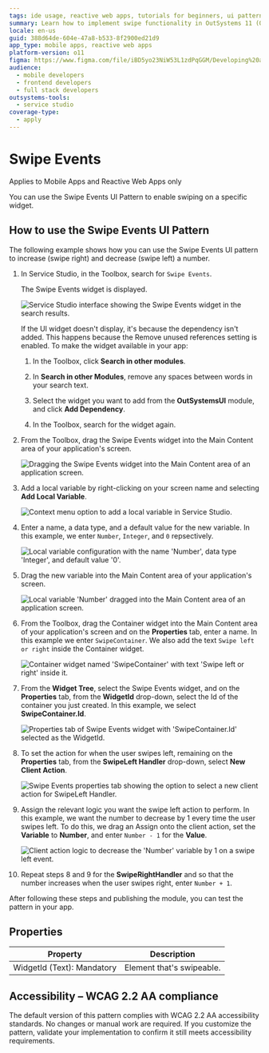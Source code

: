 ```yaml
---
tags: ide usage, reactive web apps, tutorials for beginners, ui patterns, swipe gesture
summary: Learn how to implement swipe functionality in OutSystems 11 (O11) to manipulate data through user interactions with the Swipe Events UI Pattern.
locale: en-us
guid: 388d64de-604e-47a8-b533-8f2900ed21d9
app_type: mobile apps, reactive web apps
platform-version: o11
figma: https://www.figma.com/file/iBD5yo23NiW53L1zdPqGGM/Developing%20an%20Application?node-id=222:0
audience:
  - mobile developers
  - frontend developers
  - full stack developers
outsystems-tools:
  - service studio
coverage-type:
  - apply
---
```


# Swipe Events

<div class="info" markdown="1">

Applies to Mobile Apps and Reactive Web Apps only

</div>

You can use the Swipe Events UI Pattern to enable swiping on a specific widget.

## How to use the Swipe Events UI Pattern

The following example shows how you can use the Swipe Events UI pattern to increase (swipe right) and decrease (swipe left) a number.

1. In Service Studio, in the Toolbox, search for  `Swipe Events`.

    The Swipe Events widget is displayed.

    ![Service Studio interface showing the Swipe Events widget in the search results.](images/swipeevents-1-ss.png "Swipe Events Widget in Service Studio")

    If the UI widget doesn't display, it's because the dependency isn't added. This happens because the Remove unused references setting is enabled. To make the widget available in your app:

    1. In the Toolbox, click **Search in other modules**.

    1. In **Search in other Modules**, remove any spaces between words in your search text.

    1. Select the widget you want to add from the **OutSystemsUI** module, and click **Add Dependency**.

    1. In the Toolbox, search for the widget again.

1. From the Toolbox, drag the Swipe Events widget into the Main Content area of your application's screen.

    ![Dragging the Swipe Events widget into the Main Content area of an application screen.](images/swipeevents-2-ss.png "Dragging Swipe Events Widget")

1. Add a local variable by right-clicking on your screen name and selecting **Add Local Variable**.

    ![Context menu option to add a local variable in Service Studio.](images/swipeevents-3-ss.png "Adding a Local Variable")

1. Enter a name, a data type, and a default value for the new variable. In this example, we enter `Number`, `Integer`, and `0` repsectively.

    ![Local variable configuration with the name 'Number', data type 'Integer', and default value '0'.](images/swipeevents-4-ss.png "Local Variable Configuration")

1. Drag the new variable into the Main Content area of your application's screen.

    ![Local variable 'Number' dragged into the Main Content area of an application screen.](images/swipeevents-5-ss.png "Local Variable on Application Screen")

1. From the Toolbox, drag the Container widget into the Main Content area of your application's screen and on the **Properties** tab, enter a name. In this example we enter `SwipeContainer`. We also add the text `Swipe left or right` inside the Container widget.

    ![Container widget named 'SwipeContainer' with text 'Swipe left or right' inside it.](images/swipeevents-6-ss.png "Container Widget Configuration")

1. From the **Widget Tree**, select the Swipe Events widget, and on the **Properties** tab, from the **WidgetId** drop-down, select the Id of the container you just created. In this example, we select **SwipeContainer.Id**.

    ![Properties tab of Swipe Events widget with 'SwipeContainer.Id' selected as the WidgetId.](images/swipeevents-7-ss.png "Setting Swipe Events WidgetId")

1. To set the action for when the user swipes left, remaining on the **Properties** tab, from the **SwipeLeft Handler** drop-down, select **New Client Action**.

    ![Swipe Events properties tab showing the option to select a new client action for SwipeLeft Handler.](images/swipeevents-8-ss.png "Configuring SwipeLeft Handler")

1. Assign the relevant logic you want the swipe left action to perform. In this example, we want the number to decrease by 1 every time the user swipes left. To do this, we drag an Assign onto the client action, set the **Variable** to **Number**, and enter ``Number - 1`` for the **Value**.

    ![Client action logic to decrease the 'Number' variable by 1 on a swipe left event.](images/swipeevents-9-ss.png "Assigning Logic to SwipeLeft Action")

1. Repeat steps 8 and 9 for the **SwipeRightHandler** and so that the number increases when the user swipes right, enter `Number + 1`.

After following these steps and publishing the module, you can test the pattern in your app.

## Properties

| **Property** | **Description** |
|---|---|
| WidgetId (Text): Mandatory | Element that's swipeable. |

## Accessibility – WCAG 2.2 AA compliance

The default version of this pattern complies with WCAG 2.2 AA accessibility standards. No changes or manual work are required. If you customize the pattern, validate your implementation to confirm it still meets accessibility requirements.
